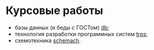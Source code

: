 # Курсовые работы

- базы данных (и беды с ГОСТом) [db](./db); 
- технология разработки программных систем [trps](./trps);
- схемотехника [schemach](./schemach).
